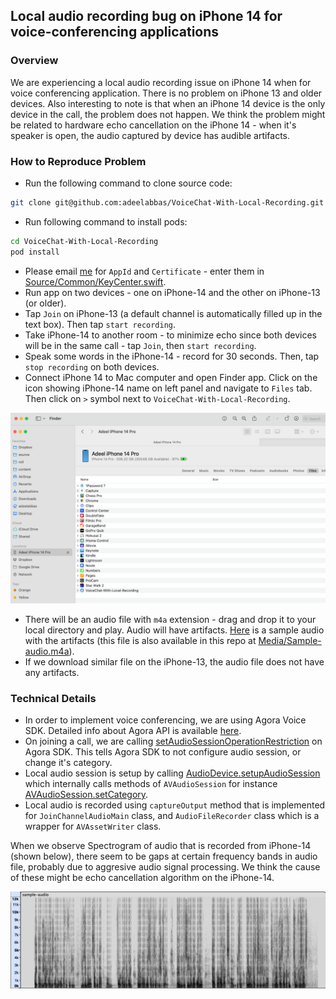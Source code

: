 ## Local audio recording bug on iPhone 14 for voice-conferencing applications

### Overview
We are experiencing a local audio recording issue on iPhone 14 when for voice conferencing application. There is no problem on iPhone 13 and older devices. Also interesting to note is that when an iPhone 14 device is the only device in the call, the problem does not happen. We think the problem might be related to hardware echo cancellation on the iPhone 14 - when it's speaker is open, the audio captured by device has audible artifacts.

### How to Reproduce Problem

- Run the following command to clone source code:
```bash
git clone git@github.com:adeelabbas/VoiceChat-With-Local-Recording.git
```
- Run following command to install pods:
```bash
cd VoiceChat-With-Local-Recording
pod install
```
- Please email [me](adeel@roll.ai) for `AppId` and `Certificate` - enter them in [Source/Common/KeyCenter.swift](https://github.com/adeelabbas/VoiceChat-With-Local-Recording/blob/main/Source/Common/KeyCenter.swift).
- Run app on two devices - one on iPhone-14 and the other on iPhone-13 (or older).
- Tap `Join` on iPhone-13 (a default channel is automatically filled up in the text box). Then tap `start recording`.
- Take iPhone-14 to another room - to minimize echo since both devices will be in the same call - tap `Join`, then `start recording`.
- Speak some words in the iPhone-14 - record for 30 seconds. Then, tap `stop recording` on both devices.
- Connect iPhone 14 to Mac computer and open Finder app. Click on the icon showing iPhone-14 name on left panel and navigate to `Files` tab. Then click on `>` symbol next to  `VoiceChat-With-Local-Recording`.

![](Media/Finder.png "Downloading from Finder app")

- There will be an audio file with `m4a` extension - drag and drop it to your local directory and play. Audio will have artifacts. [Here](https://www.dropbox.com/s/lpxw2fh0o7ojq60/Sample-audio.m4a?dl=0) is a sample audio with the artifacts (this file is also available in this repo at [Media/Sample-audio.m4a](https://github.com/adeelabbas/VoiceChat-With-Local-Recording/blob/main/Media/sample-audio.m4a)).
- If we download similar file on the iPhone-13, the audio file does not have any artifacts.


### Technical Details
- In order to implement voice conferencing, we are using Agora Voice SDK. Detailed info about Agora API is available [here](https://api-ref.agora.io/en/voice-sdk/ios/4.x/API/rtc_api_overview_ng.html).
- On joining a call, we are calling [setAudioSessionOperationRestriction](https://github.com/adeelabbas/VoiceChat-With-Local-Recording/blob/88e4bd222ed2baeb9d5441819ef850de36c6c64e/Source/JoinChannelAudio.swift#L218) on Agora SDK. This tells Agora SDK to not configure audio session, or change it's category.
- Local audio session is setup by calling [AudioDevice.setupAudioSession](https://github.com/adeelabbas/VoiceChat-With-Local-Recording/blob/88e4bd222ed2baeb9d5441819ef850de36c6c64e/Source/JoinChannelAudio.swift#L189) which internally calls methods of `AVAudioSession` for instance [AVAudioSession.setCategory](https://developer.apple.com/documentation/avfaudio/avaudiosession/1771734-setcategory).
- Local audio is recorded using `captureOutput` method that is implemented for `JoinChannelAudioMain` class, and `AudioFileRecorder` class which is a wrapper for `AVAssetWriter` class.

When we observe Spectrogram of audio that is recorded from iPhone-14 (shown below), there seem to be gaps at certain frequency bands in audio file, probably due to aggresive audio signal processing. We think the cause of these might be echo cancellation algorithm on the iPhone-14.

![](Media/Spectrogram.png "Spectrogram of problematic audio")

